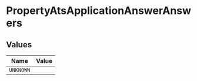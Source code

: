 # PropertyAtsApplicationAnswerAnswers


## Values

| Name      | Value     |
| --------- | --------- |
| `UNKNOWN` |           |